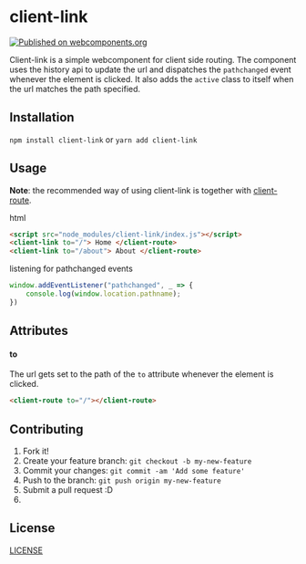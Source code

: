 # client-link

[![Published on webcomponents.org](https://img.shields.io/badge/webcomponents.org-published-blue.svg)](https://www.webcomponents.org/element/owner/my-element)

Client-link is a simple webcomponent for client side routing. 
The component uses the history api to update the url and dispatches the `pathchanged` event whenever the element is clicked.
It also adds the `active` class to itself when the url matches the path specified.

## Installation


`npm install client-link` or `yarn add client-link`

## Usage


**Note**: the recommended way of using client-link is together with [client-route](https://github.com/TimUntersberger/client-route).

html
```html
<script src="node_modules/client-link/index.js"></script>
<client-link to="/"> Home </client-route>
<client-link to="/about"> About </client-route>
```

listening for pathchanged events
```javascript
window.addEventListener("pathchanged", _ => {
    console.log(window.location.pathname);
})

```
## Attributes

#### to
The url gets set to the path of the `to` attribute whenever the element is clicked.
```html
<client-route to="/"></client-route>
```

## Contributing


1. Fork it!
2. Create your feature branch: `git checkout -b my-new-feature`
3. Commit your changes: `git commit -am 'Add some feature'`
4. Push to the branch: `git push origin my-new-feature`
5. Submit a pull request :D
6. 

## License


[LICENSE](LICENSE)
